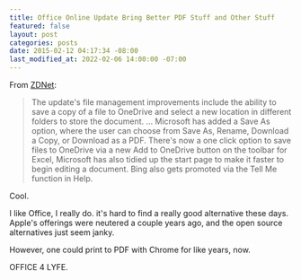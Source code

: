 ```yaml
---
title: Office Online Update Bring Better PDF Stuff and Other Stuff
featured: false
layout: post
categories: posts
date: 2015-02-12 04:17:34 -08:00
last_modified_at: 2022-02-06 14:00:00 -07:00
---
```


From [ZDNet](http://www.zdnet.com/article/microsofts-office-online-update-improves-onedrive-saving-pdf-printing/):

>  The update's file management improvements include the ability to save a copy of a file to OneDrive and select a new location in different folders to store the document. … Microsoft has added a Save As option, where the user can choose from Save As, Rename, Download a Copy, or Download as a PDF.
> There's now a one click option to save files to OneDrive via a new Add to OneDrive button on the toolbar for Excel,
>  Microsoft has also tidied up the start page to make it faster to begin editing a document.
> Bing also gets promoted via the Tell Me function in Help.

Cool.

I like Office, I really do. it's hard to find a really good alternative these days. Apple's offerings were neutered a couple years ago, and the open source alternatives just seem janky.

However, one could print to PDF with Chrome for like years, now.

OFFICE 4 LYFE.

